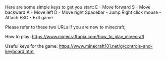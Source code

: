 Here are some simple keys to get you start:
E - Move forward
S - Move backward
A - Move left
D - Move right
Spacebar - Jump
Right click mouse - Attach
ESC - Exit game

Please refer to these two URLs if you are new to minecraft;

How to play:
https://www.minecraftopia.com/how_to_play_minecraft

Useful keys for the game:
https://www.minecraft101.net/g/controls-and-keyboard.html

